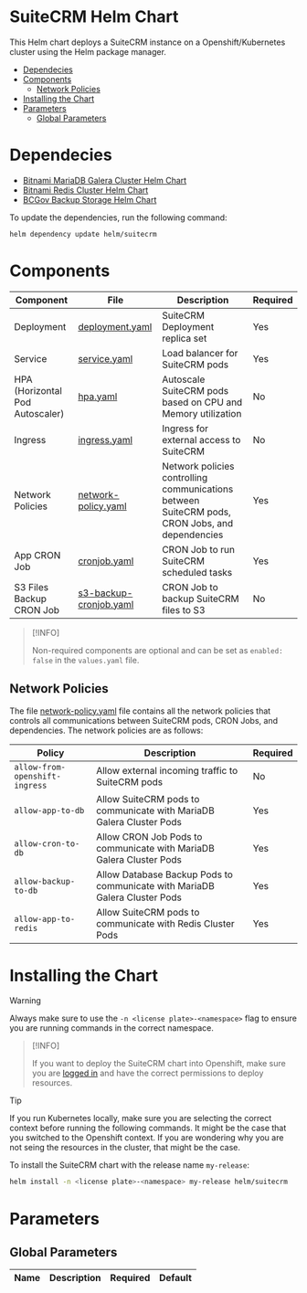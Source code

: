 <h1>SuiteCRM Helm Chart</h1>

This Helm chart deploys a SuiteCRM instance on a Openshift/Kubernetes cluster using the Helm package manager.

- [Dependecies](#dependecies)
- [Components](#components)
  - [Network Policies](#network-policies)
- [Installing the Chart](#installing-the-chart)
- [Parameters](#parameters)
  - [Global Parameters](#global-parameters)

# Dependecies

- [Bitnami MariaDB Galera Cluster Helm Chart](https://artifacthub.io/packages/helm/bitnami/mariadb-galera)
- [Bitnami Redis Cluster Helm Chart](https://artifacthub.io/packages/helm/bitnami/redis-cluster)
- [BCGov Backup Storage Helm Chart](https://github.com/bcgov/helm-charts/tree/master/charts/backup-storage)

To update the dependencies, run the following command:

```bash
helm dependency update helm/suitecrm
```

# Components

| Component | File | Description | Required |
| --------- | ---- | ----------- | -------- |
| Deployment | [deployment.yaml](./templates/deployment.yaml) | SuiteCRM Deployment replica set | Yes |
| Service | [service.yaml](./templates/service.yaml) | Load balancer for SuiteCRM pods | Yes |
| HPA (Horizontal Pod Autoscaler) | [hpa.yaml](./templates/hpa.yaml) | Autoscale SuiteCRM pods based on CPU and Memory utilization | No |
| Ingress | [ingress.yaml](./templates/ingress.yaml) | Ingress for external access to SuiteCRM | No |
| Network Policies | [network-policy.yaml](./templates/network-policy.yaml) | Network policies controlling communications between SuiteCRM pods, CRON Jobs, and dependencies | Yes |
| App CRON Job | [cronjob.yaml](./templates/app-cron-job.yaml) | CRON Job to run SuiteCRM scheduled tasks | Yes |
| S3 Files Backup CRON Job | [s3-backup-cronjob.yaml](./templates/s3-file-backup-cron-job.yaml) | CRON Job to backup SuiteCRM files to S3 | No |

> [!INFO]
>
> Non-required components are optional and can be set as `enabled: false` in the `values.yaml` file.

## Network Policies

The file [network-policy.yaml](./templates/network-policy.yaml) file contains all the network policies that controls all communications between SuiteCRM pods, CRON Jobs, and dependencies. The network policies are as follows:

| Policy | Description | Required |
| ------ | ----------- | -------- |
| `allow-from-openshift-ingress` | Allow external incoming traffic to SuiteCRM pods | No |
| `allow-app-to-db` | Allow SuiteCRM pods to communicate with MariaDB Galera Cluster Pods | Yes |
| `allow-cron-to-db` | Allow CRON Job Pods to communicate with MariaDB Galera Cluster Pods | Yes |
| `allow-backup-to-db` | Allow Database Backup Pods to communicate with MariaDB Galera Cluster Pods | Yes |
| `allow-app-to-redis` | Allow SuiteCRM pods to communicate with Redis Cluster Pods | Yes |

# Installing the Chart

> [!WARNING]
>
> Always make sure to use the `-n <license plate>-<namespace>` flag to ensure you are running commands in the correct namespace.

> [!INFO]
>
> If you want to deploy the SuiteCRM chart into Openshift, make sure you are [logged in](../../README.md#login-to-openshift-using-oc-cli) and have the correct permissions to deploy resources.

> [!TIP]
>
> If you run Kubernetes locally, make sure you are selecting the correct context before running the following commands. It might be the case that you switched to the Openshift context. If you are wondering why you are not seing the resources in the cluster, that might be the case.

To install the SuiteCRM chart with the release name `my-release`:

```bash
helm install -n <license plate>-<namespace> my-release helm/suitecrm
```

# Parameters

## Global Parameters

| Name | Description | Required | Default |
| ---- | ----------- | -------- | ------- |
